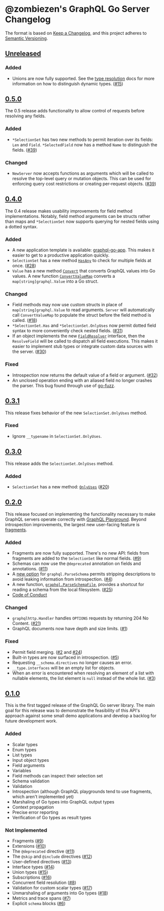 # @zombiezen's GraphQL Go Server Changelog

The format is based on [Keep a Changelog](https://keepachangelog.com/en/1.0.0/),
and this project adheres to [Semantic Versioning](https://semver.org/spec/v2.0.0.html).

## [Unreleased][]

[Unreleased]: https://github.com/zombiezen/graphql-server/compare/v0.5.0...HEAD

### Added

-  Unions are now fully supported. See the [type resolution][] docs for more
   information on how to distinguish dynamic types. ([#15][])

[#15]: https://github.com/zombiezen/graphql-server/issues/15
[type resolution]: https://pkg.go.dev/zombiezen.com/go/graphql-server/graphql#hdr-Type_Resolution

## [0.5.0][]

The 0.5 release adds functionality to allow control of requests before resolving
any fields.

[0.5.0]: https://github.com/zombiezen/graphql-server/releases/tag/v0.5.0

### Added

-  `*SelectionSet` has two new methods to permit iteration over its fields:
   `Len` and `Field`. `*SelectedField` now has a method `Name` to distinguish
   the fields. ([#39][])

[#39]: https://github.com/zombiezen/graphql-server/issues/39

### Changed

-  `NewServer` now accepts functions as arguments which will be called to
   resolve the top-level query or mutation objects. This can be used for
   enforcing query cost restrictions or creating per-request objects. ([#39][])

## [0.4.0][]

The 0.4 release makes usability improvements for field method implementations.
Notably, field method arguments can be structs rather than maps and
`*SelectionSet` now supports querying for nested fields using a dotted syntax.

[0.4.0]: https://github.com/zombiezen/graphql-server/releases/tag/v0.4.0

### Added

-  A new application template is available: [graphql-go-app][]. This makes it
   easier to get to a productive application quickly.
-  `SelectionSet` has a new method [`HasAny`][] to check for multiple fields at
   once. ([#28][])
-  `Value` has a new method [`Convert`][] that converts GraphQL values into Go
   values. A new function [`ConvertValueMap`][] converts a
   `map[string]graphql.Value` into a Go struct.

[#28]: https://github.com/zombiezen/graphql-server/issues/28
[`Convert`]: https://pkg.go.dev/zombiezen.com/go/graphql-server/graphql#Value.Convert
[`ConvertValueMap`]: https://pkg.go.dev/zombiezen.com/go/graphql-server/graphql#ConvertValueMap
[graphql-go-app]: https://github.com/zombiezen/graphql-go-app
[`HasAny`]: https://pkg.go.dev/zombiezen.com/go/graphql-server/graphql#SelectionSet.HasAny

### Changed

-  Field methods may now use custom structs in place of `map[string]graphql.Value`
   to read arguments. `Server` will automatically call `ConvertValueMap` to
   populate the struct before the field method is called. ([#18][])
-  `*SelectionSet.Has` and `*SelectionSet.OnlyUses` now permit dotted field
   syntax to more conveniently check nested fields. ([#31][])
-  If an object implements the new [`FieldResolver`][] interface, then the
   `ResolveField` will be called to dispatch all field executions. This makes it
   easier to implement stub types or integrate custom data sources with the
   server. ([#30][])

[#18]: https://github.com/zombiezen/graphql-server/issues/18
[#30]: https://github.com/zombiezen/graphql-server/issues/30
[#31]: https://github.com/zombiezen/graphql-server/issues/31
[`FieldResolver`]: https://pkg.go.dev/zombiezen.com/go/graphql-server/graphql#FieldResolver

### Fixed

-  Introspection now returns the default value of a field or argument. ([#32][])
-  An unclosed operation ending with an aliased field no longer crashes the
   parser. This bug found through use of [go-fuzz][].

[#32]: https://github.com/zombiezen/graphql-server/issues/32
[go-fuzz]: https://github.com/dvyukov/go-fuzz

## [0.3.1][]

This release fixes behavior of the new `SelectionSet.OnlyUses` method.

[0.3.1]: https://github.com/zombiezen/graphql-server/releases/tag/v0.3.1

### Fixed

-  Ignore `__typename` in `SelectionSet.OnlyUses`.

## [0.3.0][]

This release adds the `SelectionSet.OnlyUses` method.

[0.3.0]: https://github.com/zombiezen/graphql-server/releases/tag/v0.3.0

### Added

-  `SelectionSet` has a new method: [`OnlyUses`][] ([#20][])

[#20]: https://github.com/zombiezen/graphql-server/issues/20
[`OnlyUses`]: https://pkg.go.dev/zombiezen.com/go/graphql-server/graphql#SelectionSet.OnlyUses

## [0.2.0][]

This release focused on implementing the functionality necessary to make GraphQL
servers operate correctly with [GraphQL Playground][]. Beyond introspection
improvements, the largest new user-facing feature is [fragments][].

[0.2.0]: https://github.com/zombiezen/graphql-server/releases/tag/v0.2.0
[GraphQL Playground]: https://github.com/prisma-labs/graphql-playground
[fragments]: https://graphql.org/learn/queries/#fragments

### Added

-  Fragments are now fully supported. There's no new API: fields from fragments
   are added to the `SelectionSet` like normal fields. ([#9][])
-  Schemas can now use the `@deprecated` annotation on fields and annotations.
   ([#11][])
-  A [new option][IgnoreDescriptions] for `graphql.ParseSchema` permits
   stripping descriptions to avoid leaking information from introspection.
   ([#4][])
-  A new function, [`graphql.ParseSchemaFile`][], provides a shortcut for
   reading a schema from the local filesystem. ([#25][])
-  [Code of Conduct][]

[#4]: https://github.com/zombiezen/graphql-server/issues/4
[#9]: https://github.com/zombiezen/graphql-server/issues/9
[#11]: https://github.com/zombiezen/graphql-server/issues/11
[#25]: https://github.com/zombiezen/graphql-server/issues/25
[Code of Conduct]: https://github.com/zombiezen/graphql-server/blob/master/CODE_OF_CONDUCT.md
[IgnoreDescriptions]: https://godoc.org/zombiezen.com/go/graphql-server/graphql#SchemaOptions.IgnoreDescriptions
[`graphql.ParseSchemaFile`]: https://godoc.org/zombiezen.com/go/graphql-server/graphql#ParseSchemaFile

### Changed

-  `graphqlhttp.Handler` handles `OPTIONS` requests by returning 204 No Content.
   ([#21][])
-  GraphQL documents now have depth and size limits. ([#1][])

[#1]: https://github.com/zombiezen/graphql-server/issues/1
[#21]: https://github.com/zombiezen/graphql-server/issues/21

### Fixed

-  Permit field merging. ([#2][] and [#24][])
-  Built-in types are now surfaced in introspection. ([#5][])
-  Requesting `__schema.directives` no longer causes an error.
-  `__type.interfaces` will be an empty list for objects.
-  When an error is encountered when resolving an element of a list with
   nullable elements, the list element is `null` instead of the whole list.
   ([#3][])

[#2]: https://github.com/zombiezen/graphql-server/issues/2
[#3]: https://github.com/zombiezen/graphql-server/issues/3
[#5]: https://github.com/zombiezen/graphql-server/issues/5
[#24]: https://github.com/zombiezen/graphql-server/issues/24

## [0.1.0][]

This is the first tagged release of the GraphQL Go server library. The main
goal for this release was to demonstrate the feasibility of this API's approach
against some small demo applications and develop a backlog for future
development work.

[0.1.0]: https://github.com/zombiezen/graphql-server/releases/tag/v0.1.0

### Added

-  Scalar types
-  Enum types
-  List types
-  Input object types
-  Field arguments
-  Variables
-  Field methods can inspect their selection set
-  Schema validation
-  Validation
-  Introspection (although GraphQL playgrounds tend to use fragments, which
   aren't implemented yet)
-  Marshaling of Go types into GraphQL output types
-  Context propagation
-  Precise error reporting
-  Verification of Go types as result types

### Not Implemented

-  Fragments ([#9][])
-  Extensions ([#10][])
-  The `@deprecated` directive ([#11][])
-  The `@skip` and `@include` directives ([#12][])
-  User-defined directives ([#13][])
-  Interface types ([#14][])
-  Union types ([#15][])
-  Subscriptions ([#16][])
-  Concurrent field resolution ([#8][])
-  Validation for custom scalar types ([#17][])
-  Unmarshaling of arguments into Go types ([#18][])
-  Metrics and trace spans ([#7][])
-  Explicit `schema` blocks ([#6][])

[#6]: https://github.com/zombiezen/graphql-server/issues/6
[#7]: https://github.com/zombiezen/graphql-server/issues/7
[#8]: https://github.com/zombiezen/graphql-server/issues/8
[#9]: https://github.com/zombiezen/graphql-server/issues/9
[#10]: https://github.com/zombiezen/graphql-server/issues/10
[#11]: https://github.com/zombiezen/graphql-server/issues/11
[#12]: https://github.com/zombiezen/graphql-server/issues/12
[#13]: https://github.com/zombiezen/graphql-server/issues/13
[#14]: https://github.com/zombiezen/graphql-server/issues/14
[#16]: https://github.com/zombiezen/graphql-server/issues/16
[#17]: https://github.com/zombiezen/graphql-server/issues/17
[#18]: https://github.com/zombiezen/graphql-server/issues/18
